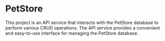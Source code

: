 # PetStore

This project is an API service that interacts with the PetStore database to perform various CRUD operations. The API service provides a convenient and easy-to-use interface for managing the PetStore database.

